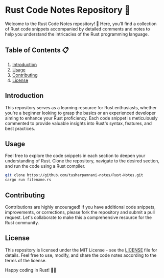 # Rust Code Notes Repository 🦀

Welcome to the Rust Code Notes repository! 🚀 Here, you'll find a collection of Rust code snippets accompanied by detailed comments and notes to help you understand the intricacies of the Rust programming language.

## Table of Contents 📋

1. [Introduction](#introduction)
2. [Usage](#usage)
3. [Contributing](#contributing)
4. [License](#license)

## Introduction

This repository serves as a learning resource for Rust enthusiasts, whether you're a beginner looking to grasp the basics or an experienced developer aiming to enhance your Rust proficiency. Each code snippet is meticulously commented to provide valuable insights into Rust's syntax, features, and best practices.

## Usage

Feel free to explore the code snippets in each section to deepen your understanding of Rust. Clone the repository, navigate to the desired section, and run the code using a Rust compiler.

```bash
git clone https://github.com/tusharpamnani-notes/Rust-Notes.git
cargo run filename.rs
```

## Contributing

Contributions are highly encouraged! If you have additional code snippets, improvements, or corrections, please fork the repository and submit a pull request. Let's collaborate to make this a comprehensive resource for the Rust community.

## License

This repository is licensed under the MIT License - see the [LICENSE](LICENSE) file for details. Feel free to use, modify, and share the code notes according to the terms of the license.

Happy coding in Rust! 🦀✨
